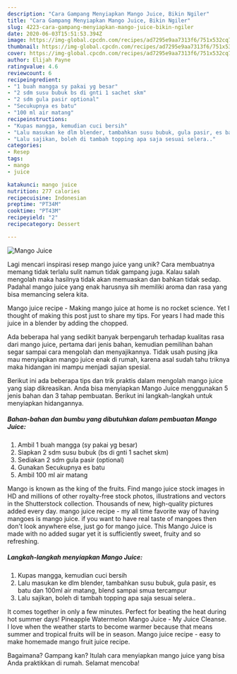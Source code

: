 ```yaml
---
description: "Cara Gampang Menyiapkan Mango Juice, Bikin Ngiler"
title: "Cara Gampang Menyiapkan Mango Juice, Bikin Ngiler"
slug: 4223-cara-gampang-menyiapkan-mango-juice-bikin-ngiler
date: 2020-06-03T15:51:53.394Z
image: https://img-global.cpcdn.com/recipes/ad7295e9aa7313f6/751x532cq70/mango-juice-foto-resep-utama.jpg
thumbnail: https://img-global.cpcdn.com/recipes/ad7295e9aa7313f6/751x532cq70/mango-juice-foto-resep-utama.jpg
cover: https://img-global.cpcdn.com/recipes/ad7295e9aa7313f6/751x532cq70/mango-juice-foto-resep-utama.jpg
author: Elijah Payne
ratingvalue: 4.6
reviewcount: 6
recipeingredient:
- "1 buah mangga sy pakai yg besar"
- "2 sdm susu bubuk bs di gnti 1 sachet skm"
- "2 sdm gula pasir optional"
- "Secukupnya es batu"
- "100 ml air matang"
recipeinstructions:
- "Kupas mangga, kemudian cuci bersih"
- "Lalu masukan ke dlm blender, tambahkan susu bubuk, gula pasir, es batu dan 100ml air matang, blend sampai smua tercampur"
- "Lalu sajikan, boleh di tambah topping apa saja sesuai selera.."
categories:
- Resep
tags:
- mango
- juice

katakunci: mango juice 
nutrition: 277 calories
recipecuisine: Indonesian
preptime: "PT34M"
cooktime: "PT43M"
recipeyield: "2"
recipecategory: Dessert

---
```



![Mango Juice](https://img-global.cpcdn.com/recipes/ad7295e9aa7313f6/751x532cq70/mango-juice-foto-resep-utama.jpg)

Lagi mencari inspirasi resep mango juice yang unik? Cara membuatnya memang tidak terlalu sulit namun tidak gampang juga. Kalau salah mengolah maka hasilnya tidak akan memuaskan dan bahkan tidak sedap. Padahal mango juice yang enak harusnya sih memiliki aroma dan rasa yang bisa memancing selera kita.

Mango juice recipe - Making mango juice at home is no rocket science. Yet I thought of making this post just to share my tips. For years I had made this juice in a blender by adding the chopped.

Ada beberapa hal yang sedikit banyak berpengaruh terhadap kualitas rasa dari mango juice, pertama dari jenis bahan, kemudian pemilihan bahan segar sampai cara mengolah dan menyajikannya. Tidak usah pusing jika mau menyiapkan mango juice enak di rumah, karena asal sudah tahu triknya maka hidangan ini mampu menjadi sajian spesial.


Berikut ini ada beberapa tips dan trik praktis dalam mengolah mango juice yang siap dikreasikan. Anda bisa menyiapkan Mango Juice menggunakan 5 jenis bahan dan 3 tahap pembuatan. Berikut ini langkah-langkah untuk menyiapkan hidangannya.

<!--inarticleads1-->

##### Bahan-bahan dan bumbu yang dibutuhkan dalam pembuatan Mango Juice:

1. Ambil 1 buah mangga (sy pakai yg besar)
1. Siapkan 2 sdm susu bubuk (bs di gnti 1 sachet skm)
1. Sediakan 2 sdm gula pasir (optional)
1. Gunakan Secukupnya es batu
1. Ambil 100 ml air matang


Mango is known as the king of the fruits. Find mango juice stock images in HD and millions of other royalty-free stock photos, illustrations and vectors in the Shutterstock collection. Thousands of new, high-quality pictures added every day. mango juice recipe - my all time favorite way of having mangoes is mango juice. if you want to have real taste of mangoes then don&#39;t look anywhere else, just go for mango juice. This Mango Juice is made with no added sugar yet it is sufficiently sweet, fruity and so refreshing. 

<!--inarticleads2-->

##### Langkah-langkah menyiapkan Mango Juice:

1. Kupas mangga, kemudian cuci bersih
1. Lalu masukan ke dlm blender, tambahkan susu bubuk, gula pasir, es batu dan 100ml air matang, blend sampai smua tercampur
1. Lalu sajikan, boleh di tambah topping apa saja sesuai selera..


It comes together in only a few minutes. Perfect for beating the heat during hot summer days! Pineapple Watermelon Mango Juice - My Juice Cleanse. I love when the weather starts to become warmer because that means summer and tropical fruits will be in season. Mango juice recipe - easy to make homemade mango fruit juice recipe. 

Bagaimana? Gampang kan? Itulah cara menyiapkan mango juice yang bisa Anda praktikkan di rumah. Selamat mencoba!

